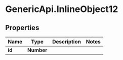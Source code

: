# GenericApi.InlineObject12

## Properties

Name | Type | Description | Notes
------------ | ------------- | ------------- | -------------
**id** | **Number** |  | 


